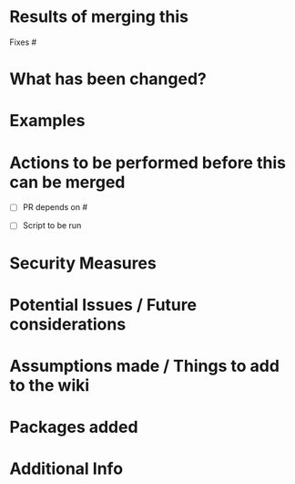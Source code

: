 # Results of merging this
<!-- Link the corresponding issue number  -->
Fixes #


# What has been changed?
<!-- Provide an overview of the changes you made, and how you approached it.  -->


# Examples
<!-- Show some before and after examples. Could e.g. be screenshots, prints, logs etc etc -->


# Actions to be performed before this can be merged
<!-- Think of other PR's, scripts etc etc (delete te options which don't apply, and leave the checkbox open because it will be filled by the reviewer) -->
- [ ] PR depends on #
- [ ] Script to be run


# Security Measures
<!-- Which security measures did you take when developing? Think of exception handling, logging etc -->


# Potential Issues / Future considerations
<!--  Did you encounter anything that could potentially cause problems in the future? Or how could this PR be improved in the future?-->


# Assumptions made / Things to add to the wiki
<!-- Did you make any assumptions during this development? Certain flows or logic? This could be quite broad, but it's
 very crucial to avoid misconceptions regarding the working of the Engine --> 

# Packages added
<!-- Did you add new packages to the code? What are the licences of the packages? Make sure to only add packages
 that are allowed to be used in the Engine -->

# Additional Info
<!-- Write anything here that wasn't mentioned above -->
